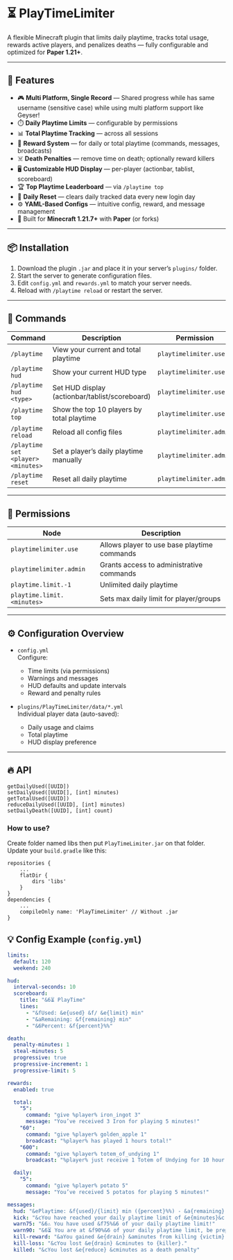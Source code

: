 # ⏳ PlayTimeLimiter

A flexible Minecraft plugin that limits daily playtime, tracks total usage, rewards active players, and penalizes deaths — fully configurable and optimized for **Paper 1.21+**.

---

## 🔧 Features

- 🎮 **Multi Platform, Single Record** — Shared progress while has same username (sensitive case) while using multi platform support like Geyser!
- ⏱️ **Daily Playtime Limits** — configurable by permissions
- 📊 **Total Playtime Tracking** — across all sessions
- 🎁 **Reward System** — for daily or total playtime (commands, messages, broadcasts)
- ☠️ **Death Penalties** — remove time on death; optionally reward killers
- 🖥️ **Customizable HUD Display** — per-player (actionbar, tablist, scoreboard)
- 🏆 **Top Playtime Leaderboard** — via `/playtime top`
- 🔄 **Daily Reset** — clears daily tracked data every new login day
- ⚙️ **YAML-Based Configs** — intuitive config, reward, and message management
- 🔌 Built for **Minecraft 1.21.7+** with **Paper** (or forks)

---

## 📦 Installation

1. Download the plugin `.jar` and place it in your server’s `plugins/` folder.
2. Start the server to generate configuration files.
3. Edit `config.yml` and `rewards.yml` to match your server needs.
4. Reload with `/playtime reload` or restart the server.

---

## 📜 Commands

| Command                     | Description                                  | Permission               |
|----------------------------|----------------------------------------------|--------------------------|
| `/playtime`                | View your current and total playtime         | `playtimelimiter.use`    |
| `/playtime hud`            | Show your current HUD type                   | `playtimelimiter.use`    |
| `/playtime hud <type>`     | Set HUD display (actionbar/tablist/scoreboard) | `playtimelimiter.use`    |
| `/playtime top`            | Show the top 10 players by total playtime    | `playtimelimiter.use`    |
| `/playtime reload`         | Reload all config files                      | `playtimelimiter.admin`  |
| `/playtime set <player> <minutes>` | Set a player’s daily playtime manually | `playtimelimiter.admin`  |
| `/playtime reset`          | Reset all daily playtime                     | `playtimelimiter.admin`  |

---

## 🔐 Permissions

| Node                          | Description                                   |
|------------------------------|-----------------------------------------------|
| `playtimelimiter.use`        | Allows player to use base playtime commands   |
| `playtimelimiter.admin`      | Grants access to administrative commands      |
| `playtime.limit.-1`          | Unlimited daily playtime                      |
| `playtime.limit.<minutes>`  | Sets max daily limit for player/groups        |

---

## ⚙️ Configuration Overview

- `config.yml`  
  Configure:
  - Time limits (via permissions)
  - Warnings and messages
  - HUD defaults and update intervals
  - Reward and penalty rules

- `plugins/PlayTimeLimiter/data/*.yml`  
  Individual player data (auto-saved):
  - Daily usage and claims
  - Total playtime
  - HUD display preference

---

## 🔥 API

```
getDailyUsed([UUID])
setDailyUsed([UUID[], [int] minutes)
getTotalUsed([UUID])
reduceDailyUsed([UUID], [int] minutes)
setDailyDeath([UUID], [int] count)
```

### How to use?

Create folder named libs then put `PlayTimeLimiter.jar` on that folder.
Update your `build.gradle` like this:
```
repositories {
    ...
    flatDir {
        dirs 'libs'
    }
}
dependencies {
    ...
    compileOnly name: 'PlayTimeLimiter' // Without .jar
}
```

## 💡 Config Example (`config.yml`)

```yaml
limits:
  default: 120
  weekend: 240

hud:
  interval-seconds: 10
  scoreboard:
    title: "&6⏳ PlayTime"
    lines:
      - "&fUsed: &e{used} &f/ &e{limit} min"
      - "&aRemaining: &f{remaining} min"
      - "&6Percent: &f{percent}%%"

death:
  penalty-minutes: 1
  steal-minutes: 5
  progressive: true
  progressive-increment: 1
  progressive-limit: 5

rewards:
  enabled: true

  total:
    "5":
      command: "give %player% iron_ingot 3"
      message: "You’ve received 3 Iron for playing 5 minutes!"
    "60":
      command: "give %player% golden_apple 1"
      broadcast: "%player% has played 1 hours total!"
    "600":
      command: "give %player% totem_of_undying 1"
      broadcast: "%player% just receive 1 Totem of Undying for 10 hour of total playtime!"

  daily:
    "5":
      command: "give %player% potato 5"
      message: "You’ve received 5 potatos for playing 5 minutes!"

messages:
  hud: "&ePlaytime: &f{used}/{limit} min ({percent}%%) - &a{remaining} min left"
  kick: "&cYou have reached your daily playtime limit of &e{minutes}&c minutes."
  warn75: "&6⚠️ You have used &f75%&6 of your daily playtime limit!"
  warn90: "&6⏳ You are at &f90%&6 of your daily playtime limit, be prepared for real life!."
  kill-reward: "&aYou gained &e{drain} &aminutes from killing {victim}."
  kill-loss: "&cYou lost &e{drain} &cminutes to {killer}."
  killed: "&cYou lost &e{reduce} &cminutes as a death penalty"